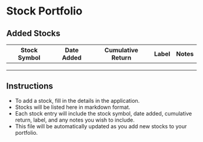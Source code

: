 # Stock Portfolio

## Added Stocks

| Stock Symbol | Date Added | Cumulative Return | Label | Notes |
|--------------|------------|-------------------|-------|-------|
|              |            |                   |       |       |
|              |            |                   |       |       |
|              |            |                   |       |       |

## Instructions

- To add a stock, fill in the details in the application.
- Stocks will be listed here in markdown format.
- Each stock entry will include the stock symbol, date added, cumulative return, label, and any notes you wish to include.
- This file will be automatically updated as you add new stocks to your portfolio.